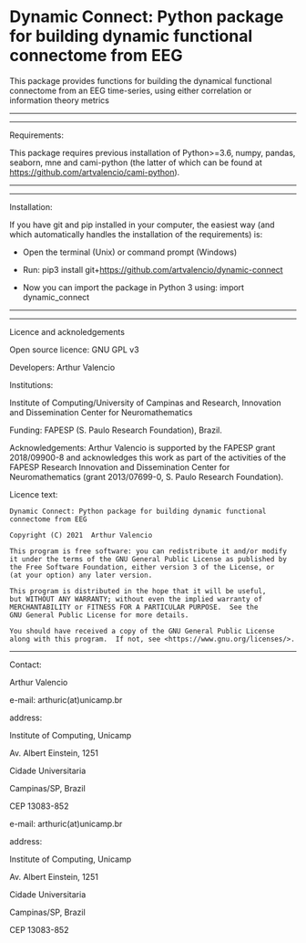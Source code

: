 # Dynamic Connect: Python package for building dynamic functional connectome from EEG

This package provides functions for building the dynamical functional connectome from 
an EEG time-series, using either correlation or information theory metrics

-----------------------------------------------------------------------------
-----------------------------------------------------------------------------

Requirements:

This package requires previous installation of Python>=3.6, numpy, pandas, 
seaborn, mne and cami-python (the latter of which can be found at 
https://github.com/artvalencio/cami-python).

-----------------------------------------------------------------------------
-----------------------------------------------------------------------------
Installation:

If you have git and pip installed in your computer, the easiest way (and which
automatically handles the installation of the requirements) is:

* Open the terminal (Unix) or command prompt (Windows)

* Run: pip3 install git+https://github.com/artvalencio/dynamic-connect

* Now you can import the package in Python 3 using: import dynamic_connect

-----------------------------------------------------------------------------

-----------------------------------------------------------------------------

Licence and acknoledgements

Open source licence: GNU GPL v3

Developers: Arthur Valencio

Institutions:
 
Institute of Computing/University of Campinas and Research, Innovation and Dissemination Center for Neuromathematics

Funding: FAPESP (S. Paulo Research Foundation), Brazil.

Acknowledgements: Arthur Valencio is supported by the FAPESP grant 2018/09900-8 and acknowledges this work as part of the activities of the FAPESP Research 	     Innovation and Dissemination Center for Neuromathematics (grant 2013/07699-0, S. Paulo Research Foundation).

Licence text:

    Dynamic Connect: Python package for building dynamic functional connectome from EEG
    
    Copyright (C) 2021  Arthur Valencio

    This program is free software: you can redistribute it and/or modify
    it under the terms of the GNU General Public License as published by
    the Free Software Foundation, either version 3 of the License, or
    (at your option) any later version.

    This program is distributed in the hope that it will be useful,
    but WITHOUT ANY WARRANTY; without even the implied warranty of
    MERCHANTABILITY or FITNESS FOR A PARTICULAR PURPOSE.  See the
    GNU General Public License for more details.

    You should have received a copy of the GNU General Public License
    along with this program.  If not, see <https://www.gnu.org/licenses/>.

-----------------------------------------------------------------------------

Contact:

Arthur Valencio

e-mail: arthuric(at)unicamp.br

address:

Institute of Computing, Unicamp

Av. Albert Einstein, 1251

Cidade Universitaria

Campinas/SP, Brazil

CEP 13083-852 

e-mail: arthuric(at)unicamp.br

address:

Institute of Computing, Unicamp

Av. Albert Einstein, 1251

Cidade Universitaria

Campinas/SP, Brazil

CEP 13083-852 
